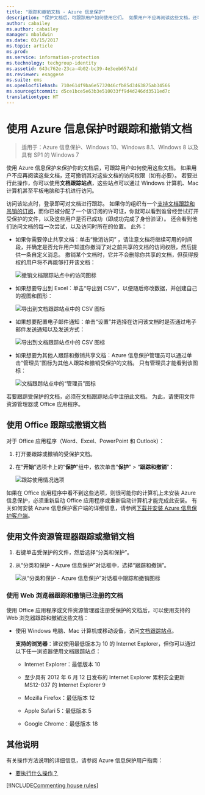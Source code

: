 ```yaml
---
title: "跟踪和撤销文档 - Azure 信息保护"
description: "保护文档后，可跟踪用户如何使用它们。 如果用户不应再阅读这些文档，还可撤销其对这些文档的访问权限（如有必要）。"
author: cabailey
ms.author: cabailey
manager: mbaldwin
ms.date: 03/15/2017
ms.topic: article
ms.prod: 
ms.service: information-protection
ms.technology: techgroup-identity
ms.assetid: 643c762e-23ca-4b02-bc39-4e3eeb657a1d
ms.reviewer: esaggese
ms.suite: ems
ms.openlocfilehash: 710e614f9ba6e5732046cfb85d3463875ab34566
ms.sourcegitcommit: d5ce1bce5e63b3e510033ff9d4d246dd3511ed7c
translationtype: HT
---
```

# <a name="track-and-revoke-your-documents-when-you-use-azure-information-protection"></a>使用 Azure 信息保护时跟踪和撤销文档

>适用于：Azure 信息保护、Windows 10、Windows 8.1、Windows 8 以及具有 SP1 的 Windows 7

使用 Azure 信息保护来保护你的文档后，可跟踪用户如何使用这些文档。 如果用户不应再阅读这些文档，还可撤销其对这些文档的访问权限（如有必要）。 若要进行此操作，你可以使用**文档跟踪站点**，这些站点可以通过 Windows 计算机、Mac 计算机甚至平板电脑和手机进行访问。

访问该站点时，登录即可对文档进行跟踪。 如果你的组织有一个[支持文档跟踪和吊销的订阅](https://www.microsoft.com/en-us/cloud-platform/azure-information-protection-features)，而你已被分配了一个该订阅的许可证，你就可以看到谁曾经尝试打开受保护的文件，以及这些用户是否已成功（即成功完成了身份验证）。 还会看到他们访问文档的每一次尝试，以及访问时所在的位置。 此外：

-   如果你需要停止共享文档：单击“撤消访问” ，请注意文档将继续可用的时间段，并确定是否允许用户知道你撤消了对之前共享的文档的访问权限，然后提供一条自定义消息。 撤销某个文档时，它并不会删除你共享的文档，但获得授权的用户将不再能够打开该文档：
    
    ![撤销文档跟踪站点中的访问图标](../media/tracking-site-revoke-access-icon.png)

-   如果想要导出到 Excel：单击“导出到 CSV”，以便随后修改数据，并创建自己的视图和图形：
    
    ![导出到文档跟踪站点中的 CSV 图标](../media/tracking-site-export-icon.png)

-   如果想要配置电子邮件通知：单击“设置”并选择在访问该文档时是否通过电子邮件发送通知以及发送方式：
    
    ![导出到文档跟踪站点中的 CSV 图标](../media/tracking-site-settings-email.png)

- 如果想要为其他人跟踪和撤销共享文档：Azure 信息保护管理员可以通过单击“管理员”图标为其他人跟踪和撤销受保护的文档。 只有管理员才能看到该图标：
    
    ![文档跟踪站点中的“管理员”图标](../media/tracking-site-admin-icon.png)

若要跟踪受保护的文档，必须在文档跟踪站点中注册此文档。 为此，请使用文件资源管理器或 Office 应用程序。

## <a name="using-office-to-track-or-revoke-the-document"></a>使用 Office 跟踪或撤销文档

对于 Office 应用程序（Word、Excel、PowerPoint 和 Outlook）： 

1. 打开要跟踪或撤销的受保护文档。

2. 在“**开始**”选项卡上的“**保护**”组中，依次单击“**保护**” > “**跟踪和撤销**”：

    ![跟踪使用情况选项](../media/track-usage-callout.png)

如果在 Office 应用程序中看不到这些选项，则很可能你的计算机上未安装 Azure 信息保护，必须重新启动 Office 应用程序或重新启动计算机才能完成此安装。 有关如何安装 Azure 信息保护客户端的详细信息，请参阅[下载并安装 Azure 信息保护客户端](install-client-app.md)。

## <a name="using-file-explorer-to-track-or-revoke-the-document"></a>使用文件资源管理器跟踪或撤销文档

1. 右键单击受保护的文件，然后选择“分类和保护”。

2. 从“分类和保护 - Azure 信息保护”对话框中，选择“跟踪和撤销”。

    ![从“分类和保护 - Azure 信息保护”对话框中跟踪和撤销图标](../media/track-and-revoke.png)


### <a name="using-a-web-browser-track-and-revoke-documents-that-you-have-registered"></a>使用 Web 浏览器跟踪和撤销已注册的文档

使用 Office 应用程序或文件资源管理器注册受保护的文档后，可以使用支持的 Web 浏览器跟踪和撤销这些文档：

- 使用 Windows 电脑、Mac 计算机或移动设备，访问[文档跟踪站点](https://go.microsoft.com/fwlink/?LinkId=529562)。

    **支持的浏览器**：建议使用最低版本为 10 的 Internet Explorer，但你可以通过以下任一浏览器使用文档跟踪站点：

    -   Internet Explorer：最低版本 10

    -   至少具有 2012 年 6 月 12 日发布的 Internet Explorer 累积安全更新 MS12-037 的 Internet Explorer 9

    -   Mozilla Firefox：最低版本 12

    -   Apple Safari 5：最低版本 5

    -   Google Chrome：最低版本 18


## <a name="other-instructions"></a>其他说明
有关操作方法说明的详细信息，请参阅 Azure 信息保护用户指南：

- [要执行什么操作？](client-user-guide.md#what-do-you-want-to-do)

[!INCLUDE[Commenting house rules](../includes/houserules.md)]